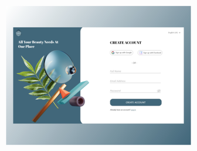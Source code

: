<img src = 'https://github.com/shr3yy/UI-UX/blob/main/Signup-landing-page/Web_Photo_Editor.jpg' alt = "img" />
